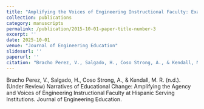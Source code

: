 ```yaml
---
title: "Amplifying the Voices of Engineering Instructional Faculty: Examining the Factors Influencing Agency Toward Impact at Hispanic-Serving Institutions (Under-Review) "
collection: publications
category: manuscripts
permalink: /publication/2015-10-01-paper-title-number-3
excerpt: ''
date: 2025-10-01
venue: "Journal of Engineering Education"
slidesurl: ''
paperurl: ''
citation: "Bracho Perez, V., Salgado, H., Coso Strong, A., & Kendall, M. R. (n.d.). (Under Review) Narratives of Educational Change: Amplifying the Agency and Voices of Engineering Instructional Faculty at Hispanic Serving Institutions. Journal of Engineering Education."
---
```



Bracho Perez, V., Salgado, H., Coso Strong, A., & Kendall, M. R. (n.d.). (Under Review) Narratives of Educational Change: Amplifying the Agency and Voices of Engineering Instructional Faculty at Hispanic Serving Institutions. Journal of Engineering Education. 
